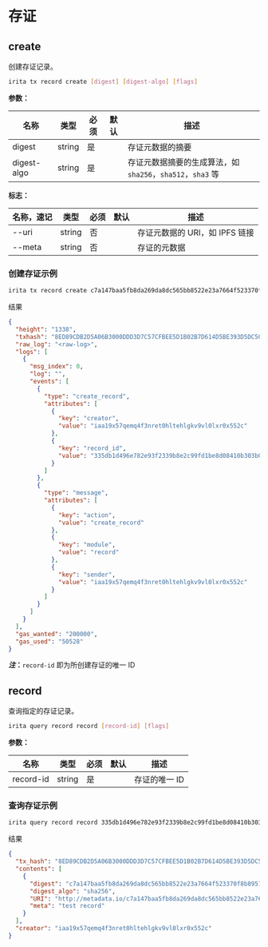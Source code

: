 <!--
order: 3
-->

# 存证

## create

创建存证记录。

```bash
irita tx record create [digest] [digest-algo] [flags]
```

**参数：**

| 名称        | 类型   | 必须 | 默认 | 描述                                                       |
| ----------- | ------ | ---- | ---- | ---------------------------------------------------------- |
| digest      | string | 是   |      | 存证元数据的摘要                                           |
| digest-algo | string | 是   |      | 存证元数据摘要的生成算法，如 `sha256`，`sha512`，`sha3` 等 |

**标志：**

| 名称，速记 | 类型   | 必须 | 默认 | 描述                           |
| ---------- | ------ | ---- | ---- | ------------------------------ |
| --uri        | string | 否   |      | 存证元数据的 URI，如 IPFS 链接 |
| --meta       | string | 否   |      | 存证的元数据                   |

### 创建存证示例

```bash
irita tx record create c7a147baa5fb8da269da8dc565bb8522e23a7664f523370f8b8957efbdf8052b sha256 --uri=http://metadata.io/c7a147baa5fb8da269da8dc565bb8522e23a7664f523370f8b8957efbdf8052b --meta="test record" --from=node0 --chain-id=irita-test -b=block -o=json --indent -y --home=testnet/node0/iritacli
```

结果

```json
{
  "height": "1338",
  "txhash": "8ED89CDB2D5A06B3000DDD3D7C57CFBEE5D1B02B7D614D5BE393D5DC50E24542",
  "raw_log": "<raw-log>",
  "logs": [
    {
      "msg_index": 0,
      "log": "",
      "events": [
        {
          "type": "create_record",
          "attributes": [
            {
              "key": "creator",
              "value": "iaa19x57qemq4f3nret0hltehlgkv9vl0lxr0x552c"
            },
            {
              "key": "record_id",
              "value": "335db1d496e782e93f2339b8e2c99fd1be8d08410b303b0f462385d4a826913c"
            }
          ]
        },
        {
          "type": "message",
          "attributes": [
            {
              "key": "action",
              "value": "create_record"
            },
            {
              "key": "module",
              "value": "record"
            },
            {
              "key": "sender",
              "value": "iaa19x57qemq4f3nret0hltehlgkv9vl0lxr0x552c"
            }
          ]
        }
      ]
    }
  ],
  "gas_wanted": "200000",
  "gas_used": "50528"
}
```

**_注_：**`record-id` 即为所创建存证的唯一 ID

## record

查询指定的存证记录。

```bash
irita query record record [record-id] [flags]
```

**参数：**

| 名称      | 类型   | 必须 | 默认 | 描述          |
| --------- | ------ | ---- | ---- | ------------- |
| record-id | string | 是   |      | 存证的唯一 ID |

### 查询存证示例

```bash
irita query record record 335db1d496e782e93f2339b8e2c99fd1be8d08410b303b0f462385d4a826913c -o=json --indent --chain-id=irita-test
```

结果

```json
{
  "tx_hash": "8ED89CDB2D5A06B3000DDD3D7C57CFBEE5D1B02B7D614D5BE393D5DC50E24542",
  "contents": [
    {
      "digest": "c7a147baa5fb8da269da8dc565bb8522e23a7664f523370f8b8957efbdf8052b",
      "digest_algo": "sha256",
      "URI": "http://metadata.io/c7a147baa5fb8da269da8dc565bb8522e23a7664f523370f8b8957efbdf8052b",
      "meta": "test record"
    }
  ],
  "creator": "iaa19x57qemq4f3nret0hltehlgkv9vl0lxr0x552c"
}
```
